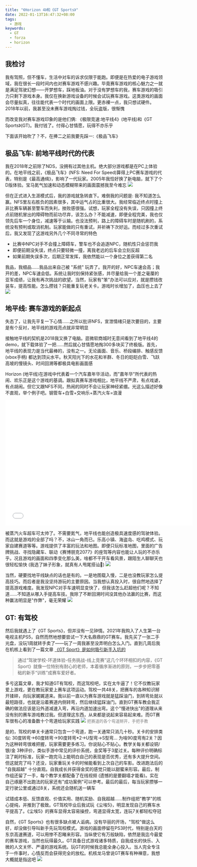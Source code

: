 ```yaml
---
title: "《Horizon 4》和《GT Sports》"
date: 2022-01-13T16:47:32+08:00
tags:
  - 游戏
keywords:
  - GT
  - forza
  - horizon
---
```


## 我检讨

我有驾照，但不懂车，生活中对车的诉求仅限于能跑。即便是在热爱的电子游戏领域，我在很长一段时间内也对赛车游戏不感兴趣。毕竟赛车游戏的核心魅力之一就是满足驾驶幻想——开梦想车，踩地板油。对于没有梦想车的我，赛车游戏的吸引力只剩下游戏本身。我仅在换新游戏设备的时候会试玩赛车游戏。这类游戏的画面会尽量拟真，往往能代表一个时代的画面上限。更赤裸一点，我只想试硬件。2018年以前，我甚至没未赛车游戏掏过钱，全玩盗版，很惭愧

而改变我对赛车游戏印象的是他们俩: 《极限竞速:地平线4》(地平线)和《GT Sports》(GT)。我付钱了。付得心甘情愿，玩得不亦乐乎

下面该开始吹了？不，在捧二之前我要先踩一:《极品飞车》

## 极品飞车: 前地平线时代的代表
我在2018年之前除了NDS，没拥有过其他主机。绝大部分游戏都是在PC上体验的。在地平线之前，《极品飞车》(NFS: Need For Speed)算得上PC赛车游戏的代表，特别是《最高通缉》，影响了一代玩家。2005年我恰好换了新电脑，就下了个D版体验。宝马氮气加速和动态模糊带来的画面震撼我至今难忘
![](/img/gtsports/nfs_mw.jpeg)

但在正式进入生涯模式后，我的游戏就急转直下。难倒我的问题是: 我不知道怎么赢。NFS里左右胜负的因素很多，其中运气占的比重很大。我经常临近终点时撞上非比赛车辆甚至警车而失利，挫败感很强。试想，玩家全程没有失误，只因撞上终点前随机冒出的障碍物而前功尽弃，该怎么办？不能减速，即便全程完美，我也仅领先后车一个身位，减速等于认输。也没法预判，路上的障碍车时是随机刷的，系统没有预判或取消机制。玩家能做的只有重试，并祈祷下次好运。而经过多次重试后，我又发现了这游戏另外几个不同寻常的特色
* 比赛中NPC对手不会撞上障碍车，警车也不会追逐NPC，随机性只会惩罚我
* 即便前期没失误，终点只要轻微一撞，离我老远的后车会立刻反超
* 如果前期失误多次，后期正常发挥，我依然能以一个身位之差获得第二名

我品，我细品……我品出来自己被 "系统" 玩弄了。我开的好，NPC车速会高；我开的差，NPC车速会低。系统让我时刻保持紧张感，并尽量给我一个差之毫厘的亚军成绩，让我有再次挑战的欲望。当然，玩家有"笨"办法可以应对，就是攒钱改装车，提高性能。怎么攒钱？只能重复玩老关卡。游戏时长增加了，血压也上去了
![](/img/gtsports/tuxue.jpeg)

## 地平线: 赛车游戏的新起点

失态了，让我先平复一下心情……之所以批评NFS，宣泄情绪只是次要目的，主要是有个反衬，地平线的游戏亮点就非常明显

接触地平线的契机是2018我又换了电脑。逛微软商城时无意间看到了地平线4的demo，就下载体验了一把……然后就心甘情愿地掏300多块买了终极版。首先，地平线的表现力是当代最棒的，没有之一。无论画面、音乐、桥段编排、触感反馈(xbox手柄) 都达到顶尖水平。秋天阳光下的水花和羊群、冬日的皑皑白雪、飞跃高坡的慢镜头、时间回溯等都极具电影画面感

Horizon (地平线)在游戏中代表着一个汽车嘉年华活动，而"嘉年华"所代表的热闹、欢乐正是这个游戏的基调。跟拟真赛车游戏相比，地平线不严肃，有点戏谑，有点胡闹。但它又跟NFS不同，热闹的同时不会让玩家神经紧绷。光这么描述好像不直观，举个例子吧。钢管车+白雪+交响乐+蒸汽火车=浪漫

<iframe src="//player.bilibili.com/player.html?aid=67743858&bvid=BV1HJ411A76o&cid=117431125&page=1" scrolling="no" border="0" frameborder="no" framespacing="0" height="400px" width="600px" allowfullscreen="true"></iframe>

被蒸汽火车超车可太帅了。不需要氮气，地平线也能创造极具速度感的驾驶体验。而这就是游戏的全部了吗？不，冰山一角而已。乐高小镇、海盗岛、吃鸡模式、玩家自建赛道等等。游戏提供了丰富的玩法和地图。即便只玩标准地图，里面的广告牌挑战、寻找隐藏车、联动《赛博朋克2077》的座驾等内容也能让人玩的不亦乐乎。况且游戏的画面和四季变化那么美，啥都不干开车看风景，跟陌生人聊聊天也很轻松愉快 (我选了妹子形象，就真有人甩尾搭讪🐶)
![](/img/gtsports/lego.jpeg)

当然，硬要找地平线缺点的话也是有的。一是地图载入慢，二是也没教玩家怎么提高技巧。而后者是我没坚持游玩的主要原因。当我想认真投入时，很自然地选择了提高游戏难度。我发现NPC对手车速明显变快了，但我该怎么赶超他们呢？不知道……不知道从哪入手提高车技。我除了不断回溯时间没其他办法赢的比赛，而这种赢法明显是"作弊"，毫无荣耀
![](/img/gtsports/garrosh.jpeg)

## GT: 有驾校

然后我就遇上了《GT Sports》，但并没有一见钟情。2021年我购入了人生第一台电视主机PS5，自然而然地想要尝试一下大名鼎鼎的GT赛车。我先买了一张二手光盘，没玩1周就转手卖了——玩了一周我甚至没弄明白怎么入门。直到几周后我在机核上看到了一篇文章 [《GT Sport》是如何吸引新手入坑的](https://www.gcores.com/articles/125373)
> 通过“驾驶学校-环道体验-任务挑战-线上竞赛”这几个环环相扣的内容，《GT Sport》就像一位特别有耐心的老师，本着循序渐进的原则，一步步把零基础的新手“训练”成赛车爱好者。

多亏这篇文章，我才知道GT有驾校，而这驾校吧，实在太牛逼了！它不仅教玩家爱上游戏，更在教玩家爱上赛车这项运动。驾校一共48关，把赛车的各种知识掰开揉碎，向玩家娓娓道来。我以前一直以为赛车游戏就是猛踩油门，到转弯处就以最短路径，也就是沿着赛道内侧转弯，然后继续猛踩油门。直到GT赛车教会我正确的做法应该是沿外道减速入弯，再沿内道加速出弯。这个"慢进快出"的道理从来没有别的赛车游戏教过我。但道理这东西，从来都是说起来容易起来难。而GT赛车很有心的准备数十个弯道给玩家实践
![](/img/gtsports/curve.jpeg)
<font color=gray size=2>把赛道的各个弯道掰开，手把手教</font>

是的，驾校的单关卡通常只包含一个弯道，跑一关通常只消几十秒。关卡的安排类似: 30度转弯->60度转弯->90度转弯*2->U型弯->S型弯... 为啥90度弯有2关？因为这种转弯很难把握，玩家需要更多练习。你说贴心不贴心。教学关每关都设铜/银/金 3种评价，类似手游中常见的评价系统，金奖等于3星过关。每种评价明确标注了耗时标准，玩家一跑完马上能明白自己的表现是否优秀，还有多大提升空间。但这就完了吗？还没，玩家重玩关卡的时候能看到上次自己的车影。改进跑法后的 "自我超越" 十分直观。自我成长并获得金奖的感觉只能以甜蜜来形容。最后，制作组还留了一手，每个教学关都配备了在线视频 (遗憾的是要翻墙才能看)。实在自己琢磨不出跑法的玩家还有"成功案例"可以参考。最后的最后，每当玩家攒够一定行驶公里或通过8关，系统还会随机送一辆车

试错成本低、反馈直观、价值实用、随机奖励、自我超越……制作组把"教学"的核心提纯，并推到了极致。GT驾校毕业后我试玩《尘埃5》，明显发现自己的赛车水平提高了。《尘埃5》的赛车显得太容易操控，弯道显得太宽，连玩7关都轻松夺冠

自然，《GT Sports》也有很多缺点被人诟病。没有华丽的开场，"驾校"做这么好，却没做引导叫新手先玩驾校模式。游戏的画面停留在PS3时代，特别是白天的东京高速赛道，可以用惨不忍睹来形容。当纵使它有万般缺陷，依然是我迄今最爱的赛车游戏，当然也玩得最久。GT具备日式游戏诸多特质，自我成长的快乐、入微的人文关怀、严谨的游戏系统。玩GT的时候我总能全身心投入。当人完全专注于一件事时，心情反而会获得完全的放松。机核龙马曾说GT赛车有种禅意，我想大概就是指这吧
![](/img/gtsports/sakura.jpeg)